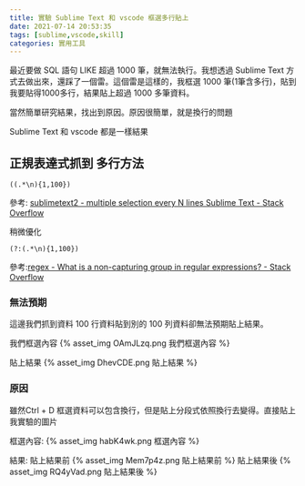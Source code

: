 ```yaml
---
title: 實驗 Sublime Text 和 vscode 框選多行貼上
date: 2021-07-14 20:53:35
tags: [sublime,vscode,skill]
categories: 實用工具
---
```


最近要做 SQL 語句 LIKE 超過 1000 筆，就無法執行。我想透過 Sublime Text 方式去做出來，還踩了一個雷。這個雷是這樣的，我框選 1000 筆(1筆含多行)，貼到我要貼得1000多行，結果貼上超過 1000 多筆資料。

當然簡單研究結果，找出到原因。原因很簡單，就是換行的問題


<!--more-->

Sublime Text 和 vscode 都是一樣結果

## 正規表達式抓到 多行方法

```
((.*\n){1,100})
```
參考: [sublimetext2 - multiple selection every N lines Sublime Text - Stack Overflow](https://stackoverflow.com/questions/25609050/multiple-selection-every-n-lines-sublime-text)

稍微優化

```
(?:(.*\n){1,100})
```

參考:[regex - What is a non-capturing group in regular expressions? - Stack Overflow](https://stackoverflow.com/questions/3512471/what-is-a-non-capturing-group-in-regular-expressions)

### 無法預期

這邊我們抓到資料 100 行資料貼到別的 100 列資料卻無法預期貼上結果。

我們框選內容
{% asset_img OAmJLzq.png 我們框選內容 %}

貼上結果
{% asset_img DhevCDE.png 貼上結果 %}

### 原因

雖然Ctrl + D 框選資料可以包含換行，但是貼上分段式依照換行去變得。直接貼上我實驗的圖片

框選內容:
{% asset_img habK4wk.png 框選內容 %}

結果:
貼上結果前
{% asset_img Mem7p4z.png 貼上結果前 %}
貼上結果後
{% asset_img RQ4yVad.png 貼上結果後 %}

